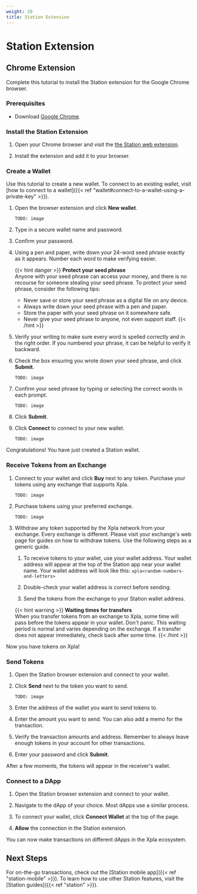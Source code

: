 ```yaml
---
weight: 20 
title: Station Extension
---
```


# Station Extension

## Chrome Extension

Complete this tutorial to install the Station extension for the Google Chrome browser.

### Prerequisites

- Download [Google Chrome](https://www.google.com/chrome/).

### Install the Station Extension

1. Open your Chrome browser and visit the [the Station web extension](https://chrome.google.com/webstore/detail/xpla-station/aiifbnbfobpmeekipheeijimdpnlpgpp).

1. Install the extension and add it to your browser.

### Create a Wallet

Use this tutorial to create a new wallet. To connect to an existing wallet, visit [how to connect to a wallet]({{< ref "wallet#connect-to-a-wallet-using-a-private-key" >}}).

1. Open the browser extension and click **New wallet**.

   ```
   TODO: image
   ```

1. Type in a secure wallet name and password.

1. Confirm your password.

1. Using a pen and paper, write down your 24-word seed phrase exactly as it appears. Number each word to make verifying easier.

   {{< hint danger >}}
   **Protect your seed phrase**  
   Anyone with your seed phrase can access your money, and there is no recourse for someone stealing your seed phrase. To protect your seed phrase, consider the following tips:
   - Never save or store your seed phrase as a digital file on any device.
   - Always write down your seed phrase with a pen and paper.
   - Store the paper with your seed phrase on it somewhere safe.
   - Never give your seed phrase to anyone, not even support staff.
   {{< /hint >}}

1. Verify your writing to make sure every word is spelled correctly and in the right order. If you numbered your phrase, it can be helpful to verify it backward.

1. Check the box ensuring you wrote down your seed phrase, and click **Submit**.

   ```
   TODO: image
   ```

1. Confirm your seed phrase by typing or selecting the correct words in each prompt.

   ```
   TODO: image
   ```

1. Click **Submit**.

1. Click **Connect** to connect to your new wallet.

   ```
   TODO: image
   ```

Congratulations! You have just created a Station wallet.

### Receive Tokens from an Exchange

1. Connect to your wallet and click **Buy** next to any token. Purchase your tokens using any exchange that supports Xpla.

   ```
   TODO: image
   ```

1. Purchase tokens using your preferred exchange.

   ```
   TODO: image
   ```

1. Withdraw any token supported by the Xpla network from your exchange. Every exchange is different. Please visit your exchange's web page for guides on how to withdraw tokens. Use the following steps as a generic guide.

    1. To receive tokens to your wallet, use your wallet address. Your wallet address will appear at the top of the Station app near your wallet name. Your wallet address will look like this: `xpla<random-numbers-and-letters>`

    1. Double-check your wallet address is correct before sending.

    1. Send the tokens from the exchange to your Station wallet address.

   {{< hint warning >}}
   **Waiting times for transfers**  
   When you transfer tokens from an exchange to Xpla, some time will pass before the tokens appear in your wallet. Don't panic. This waiting period is normal and varies depending on the exchange. If a transfer does not appear immediately, check back after some time.
   {{< /hint >}}

Now you have tokens on Xpla!

### Send Tokens

1. Open the Station browser extension and connect to your wallet.

1. Click **Send** next to the token you want to send.

   ```
   TODO: image
   ```

1. Enter the address of the wallet you want to send tokens to.

1. Enter the amount you want to send. You can also add a memo for the transaction.

1. Verify the transaction amounts and address. Remember to always leave enough tokens in your account for other transactions.

1.  Enter your password and click **Submit**.

After a few moments, the tokens will appear in the receiver's wallet.

### Connect to a DApp

1. Open the Station browser extension and connect to your wallet.

1. Navigate to the dApp of your choice. Most dApps use a similar process.

1. To connect your wallet, click **Connect Wallet** at the top of the page.

1. **Allow** the connection in the Station extension. 

You can now make transactions on different dApps in the Xpla ecosystem.

## Next Steps

For on-the-go transactions, check out the [Station mobile app]({{< ref "station-mobile" >}}). To learn how to use other Station features, visit the [Station guides]({{< ref "station" >}}).
